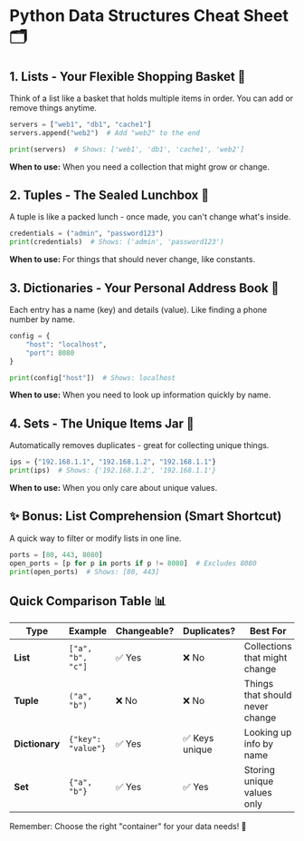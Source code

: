 # Python Data Structures Cheat Sheet 🗂️

## 1. Lists - Your Flexible Shopping Basket 🛒
Think of a list like a basket that holds multiple items in order. You can add or remove things anytime.

```python
servers = ["web1", "db1", "cache1"]
servers.append("web2")  # Add "web2" to the end

print(servers)  # Shows: ['web1', 'db1', 'cache1', 'web2']
```

**When to use:** When you need a collection that might grow or change.

## 2. Tuples - The Sealed Lunchbox 🍱
A tuple is like a packed lunch - once made, you can't change what's inside.

```python
credentials = ("admin", "password123")
print(credentials)  # Shows: ('admin', 'password123')
```

**When to use:** For things that should never change, like constants.

## 3. Dictionaries - Your Personal Address Book 📖
Each entry has a name (key) and details (value). Like finding a phone number by name.

```python
config = {
    "host": "localhost",
    "port": 8080
}

print(config["host"])  # Shows: localhost
```

**When to use:** When you need to look up information quickly by name.

## 4. Sets - The Unique Items Jar 🫙
Automatically removes duplicates - great for collecting unique things.

```python
ips = {"192.168.1.1", "192.168.1.2", "192.168.1.1"}
print(ips)  # Shows: {'192.168.1.2', '192.168.1.1'}
```

**When to use:** When you only care about unique values.

## ✨ Bonus: List Comprehension (Smart Shortcut)
A quick way to filter or modify lists in one line.

```python
ports = [80, 443, 8080]
open_ports = [p for p in ports if p != 8080]  # Excludes 8080
print(open_ports)  # Shows: [80, 443]
```

## Quick Comparison Table 📊

| Type        | Example                  | Changeable? | Duplicates? | Best For                          |
|-------------|--------------------------|-------------|-------------|-----------------------------------|
| **List**    | `["a", "b", "c"]`        | ✅ Yes       | ❌ No        | Collections that might change     |
| **Tuple**   | `("a", "b")`             | ❌ No        | ❌ No        | Things that should never change   |
| **Dictionary** | `{"key": "value"}`    | ✅ Yes       | ✅ Keys unique | Looking up info by name           |
| **Set**     | `{"a", "b"}`            | ✅ Yes       | ✅ Yes       | Storing unique values only        |

Remember: Choose the right "container" for your data needs! 🧠
